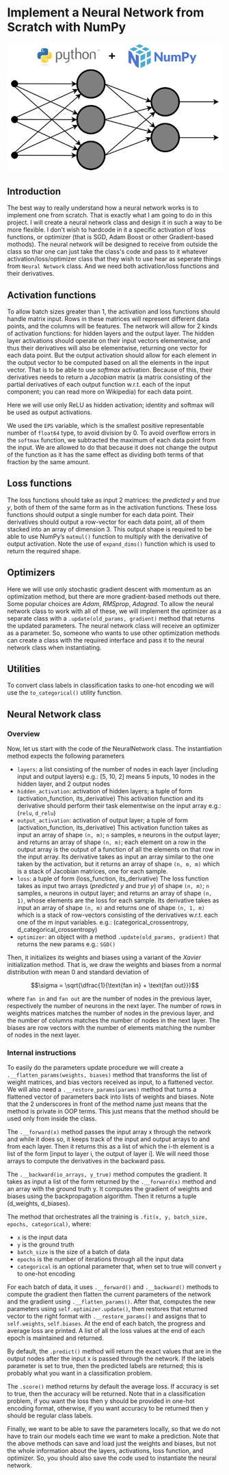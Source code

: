 # Implement a Neural Network from Scratch with NumPy

![Implement a Neural Network from scratch with NumPy](asset/images/Impement%20NN%20from%20scratch%20with%20NumPy.png)

## Introduction

The best way to really understand how a neural network works is to implement one from scratch. That is exactly what I am going to do in this project. I will create a neural network class and design it in such a way to be more flexible. I don't wish to hardcode in it a specific activation of loss functions, or optimizer (that is SGD, Adam Boost or other Gradient-based mothods). The neural network will be designed to receive from outside the class so thar one can just take the class's code and pass to it whatever activation/loss/optimizer class that they wish to use hear as seperate things from `Neural Network` class. And we need both activation/loss functions and their derivatives.

## Activation functions

To allow batch sizes greater than 1, the activation and loss functions should handle matrix input. Rows in these matrices will represent different data points, and the columns will be features. The network will allow for 2 kinds of activation functions: for hidden layers and the output layer. The hidden layer activations should operate on their input vectors elementwise, and thus their derivatives will also be elementwise, returning one vector for each data point. But the output activation should allow for each element in the output vector to be computed based on all the elements in the input vector. That is to be able to use *softmax* activation. Because of this, their derivatives needs to return a *Jacobian* matrix (a matrix consisting of the partial derivatives of each output function w.r.t. each of the input component; you can read more on Wikipedia) for each data point.

Here we will use only ReLU as hidden activation; identity and softmax will be used as output activations.

We used the `EPS` variable, which is the smallest positive representable number of `float64` type, to avoid division by 0. To avoid overflow errors in the `softmax` function, we subtracted the maximum of each data point from the input. We are allowed to do that because it does not change the output of the function as it has the same effect as dividing both terms of that fraction by the same amount.

## Loss functions

The loss functions should take as input 2 matrices: the *predicted y* and *true y*, both of them of the same form as in the activation functions. These loss functions should output a single number for each data point. Their derivatives should output a row-vector for each data point, all of them stacked into an array of dimension 3. This output shape is required to be able to use NumPy’s `matmul()` function to multiply with the derivative of output activation. Note the use of `expand_dims()` function which is used to return the required shape.

## Optimizers

Here we will use only stochastic gradient descent with momentum as an optimization method, but there are more gradient-based methods out there. Some popular choices are *Adam*, *RMSprop*, *Adagrad*. To allow the neural network class to work with all of these, we will implement the optimizer as a separate class with a `.update(old_params, gradient)` method that returns the updated parameters. The neural network class will receive an optimizer as a parameter. So, someone who wants to use other optimization methods can create a class with the required interface and pass it to the neural network class when instantiating.

## Utilities

To convert class labels in classification tasks to one-hot encoding we will use the `to_categorical()` utility function.

## Neural Network class

### Overview

Now, let us start with the code of the NeuralNetwork class. The instantiation method expects the following parameters

- `layers`: a list consisting of the number of nodes in each layer (including input and output layers) e.g.: [5, 10, 2] means 5 inputs, 10 nodes in the hidden layer, and 2 output nodes
- `hidden_activation`: activation of hidden layers; a tuple of form (activation_function, its_derivative) This activation function and its derivative should perform their task elementwise on the input array e.g.: (`relu`, `d_relu`)
- `output_activation`: activation of output layer; a tuple of form (activation_function, its_derivative) This activation function takes as input an array of shape `(n, m)`; `n` samples, `m` neurons in the output layer; and returns an array of shape `(n, m)`; each element on a row in the output array is the output of a function of all the elements on that row in the input array. Its derivative takes as input an array similar to the one taken by the activation, but it returns an array of shape `(n, m, m)` which is a stack of Jacobian matrices, one for each sample. 
- `loss`: a tuple of form (loss_function, its_derivative) The loss function takes as input two arrays (*predicted y* and *true y*) of shape `(n, m)`; `n` samples, `m` neurons in output layer; and returns an array of shape `(n, 1)`, whose elements are the loss for each sample. Its derivative takes as input an array of shape `(n, m)` and returns one of shape `(n, 1, m)` which is a stack of row-vectors consisting of the derivatives w.r.t. each one of the m input variables. e.g.: (categorical_crossentropy, d_categorical_crossentropy) 
- `optimizer`: an object with a method `.update(old_params, gradient)` that returns the new params e.g.: `SGD()`

Then, it initializes its weights and biases using a variant of the *Xavier* initialization method. That is, we draw the weights and biases from a normal distribution with mean 0 and standard deviation of

$$\sigma = \sqrt{\dfrac{1}{\text{fan in} + \text{fan out}}}$$

where `fan in` and `fan out` are the number of nodes in the previous layer, respectively the number of neurons in the next layer. The number of rows in weights matrices matches the number of nodes in the previous layer, and the number of columns matches the number of nodes in the next layer. The biases are row vectors with the number of elements matching the number of nodes in the next layer.

### Internal instructions

To easily do the parameters update procedure we will create a `.__flatten_params(weights, biases)` method that transforms the list of weight matrices, and bias vectors received as input, to a flattened vector. We will also need a `.__restore_params(params)` method that turns a flattened vector of parameters back into lists of weights and biases. Note that the 2 underscores in front of the method name just means that the method is private in OOP terms. This just means that the method should be used only from inside the class.

The `.__forward(x)` method passes the input array x through the network and while it does so, it keeps track of the input and output arrays to and from each layer. Then it returns this as a list of which the i-th element is a list of the form [input to layer i, the output of layer i]. We will need those arrays to compute the derivatives in the backward pass.

The `.__backward(io_arrays, y_true)` method computes the gradient. It takes as input a list of the form returned by the `.__forward(x)` method and an array with the ground truth y. It computes the gradient of weights and biases using the backpropagation algorithm. Then it returns a tuple (d_weights, d_biases).

The method that orchestrates all the training is `.fit(x, y, batch_size, epochs, categorical)`, where:

- `x` is the input data
- `y` is the ground truth
- `batch_size` is the size of a batch of data
- `epochs` is the number of iterations through all the input data
- `categorical` is an optional parameter that, when set to true will convert `y` to one-hot encoding

For each batch of data, it uses `.__forward()` and `.__backward()` methods to compute the gradient then flatten the current parameters of the network and the gradient using `.__flatten_params()`. After that, computes the new parameters using `self.optimizer.update()`, then restores that returned vector to the right format with `.__restore_params()` and assigns that to `self.weights`, `self.biases`. At the end of each batch, the progress and average loss are printed. A list of all the loss values at the end of each epoch is maintained and returned.

By default, the `.predict()` method will return the exact values that are in the output nodes after the input x is passed through the network. If the labels parameter is set to true, then the predicted labels are returned; this is probably what you want in a classification problem.

The `.score()` method returns by default the average loss. If accuracy is set to true, then the accuracy will be returned. Note that in a classification problem, if you want the loss then y should be provided in one-hot encoding format, otherwise, if you want accuracy to be returned then y should be regular class labels.

Finally, we want to be able to save the parameters locally, so that we do not have to train our models each time we want to make a prediction. Note that the above methods can save and load just the weights and biases, but not the whole information about the layers, activations, loss function, and optimizer. So, you should also save the code used to instantiate the neural network.